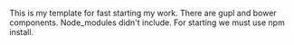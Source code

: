 This is my template for fast starting my work. There are gupl and bower components. 
Node_modules didn't include. For starting we must use npm install.